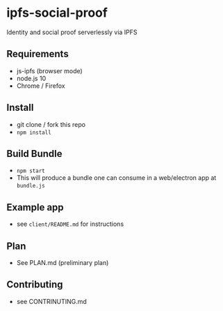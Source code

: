 # ipfs-social-proof

Identity and social proof serverlessly via IPFS

## Requirements

* js-ipfs (browser mode)
* node.js 10
* Chrome / Firefox

## Install

* git clone / fork this repo
* `npm install`

## Build Bundle

* `npm start`
* This will produce a bundle one can consume in a web/electron app at `bundle.js`

## Example app

* see `client/README.md` for instructions

## Plan

* See PLAN.md (preliminary plan)

## Contributing

* see CONTRINUTING.md

